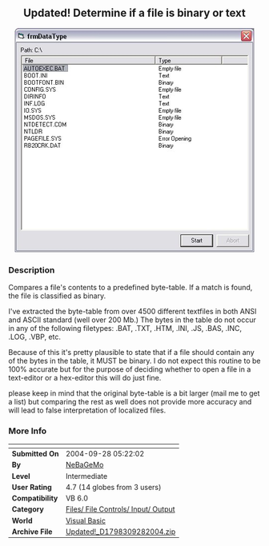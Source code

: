 ﻿<div align="center">

## Updated\! Determine if a file is binary or text

<img src="PIC2004928521254811.jpg">
</div>

### Description

Compares a file's contents to a predefined byte-table. If a match is found, the file is classified as binary.

I've extracted the byte-table from over 4500 different textfiles in both ANSI and ASCII standard (well over 200 Mb.) The bytes in the table do not occur in any of the following filetypes: .BAT, .TXT, .HTM, .INI, .JS, .BAS, .INC, .LOG, .VBP, etc.

Because of this it's pretty plausible to state that if a file should contain any of the bytes in the table, it MUST be binary. I do not expect this routine to be 100% accurate but for the purpose of deciding whether to open a file in a text-editor or a hex-editor this will do just fine.

please keep in mind that the original byte-table is a bit larger (mail me to get a list) but comparing the rest as well does not provide more accuracy and will lead to false interpretation of localized files.
 
### More Info
 


<span>             |<span>
---                |---
**Submitted On**   |2004-09-28 05:22:02
**By**             |[NeBaGeMo](https://github.com/Planet-Source-Code/PSCIndex/blob/master/ByAuthor/nebagemo.md)
**Level**          |Intermediate
**User Rating**    |4.7 (14 globes from 3 users)
**Compatibility**  |VB 6\.0
**Category**       |[Files/ File Controls/ Input/ Output](https://github.com/Planet-Source-Code/PSCIndex/blob/master/ByCategory/files-file-controls-input-output__1-3.md)
**World**          |[Visual Basic](https://github.com/Planet-Source-Code/PSCIndex/blob/master/ByWorld/visual-basic.md)
**Archive File**   |[Updated\!\_D1798309282004\.zip](https://github.com/Planet-Source-Code/nebagemo-updated-determine-if-a-file-is-binary-or-text__1-56349/archive/master.zip)








